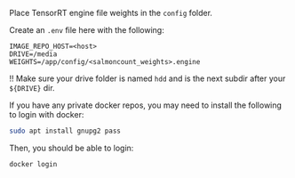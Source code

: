 Place TensorRT engine file weights in the `config` folder.

Create an `.env` file here with the following:
```
IMAGE_REPO_HOST=<host>
DRIVE=/media
WEIGHTS=/app/config/<salmoncount_weights>.engine
```

!! Make sure your drive folder is named `hdd` and is the next subdir after your `${DRIVE}` dir.

If you have any private docker repos, you may need to install
the following to login with docker:
```bash
sudo apt install gnupg2 pass
```

Then, you should be able to login:
```bash
docker login
```
